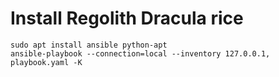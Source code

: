 # Install Regolith Dracula rice

```
sudo apt install ansible python-apt
ansible-playbook --connection=local --inventory 127.0.0.1, playbook.yaml -K
```
